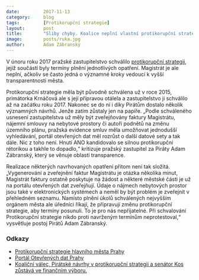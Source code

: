 ```yaml
---
date:         2017-11-13
category:     blog
tags:         [Protikorupční strategie]
layout:       post
title:        "Sliby chyby. Koalice neplní vlastní protikorupční strategii"
image:        posts/ruka.jpg
author:       Adam Zábranský
---
```

 
V únoru roku 2017 pražské zastupitelstvo schválilo [protikorupční strategii](https://a.pirati.cz/praha/pdf/protikorupcni-strategie.pdf), jejíž součástí byly termíny plnění jednotlivých opatření. Magistrát je ale neplní, ačkoliv se často jedná o významné kroky vedoucí k vyšší transparentnosti města.

Protikorupční strategie měla být původně schválena už v roce 2015, primátorka Krnáčová ale s její přípravou otálela a zastupitelstvo ji schválilo až na začátku roku 2017. Nakonec se do ní i díky Pirátům dostalo několik významných návrhů. Jenže zatím zůstaly jen na papíře. „Podle schváleného usnesení zastupitelstva už měly být zveřejňovány faktury Magistrátu, nájemní smlouvy na nebytové prostory či autoři podnětů na změnu územního plánu, pražská evidence smluv měla umožňovat jednodušší vyhledávání, portál otevřených dat měl rozrůst o další datové sety a tak dále. Nic z toho není. Hnutí ANO kandidovalo se silnou protikorupční rétorikou a takhle to dopadlo,“ kritizuje pražský zastupitel za Piráty Adam Zábranský, který se věnuje oblasti transparence.

Realizace některých navrhovaných opatření přitom není tak složitá. „Vygenerování a zveřejnění faktur Magistrátu je otázka několika minut, Magistrát faktury ostatně poskytuje na žádost a některé městské části je už na portálu otevřených dat zveřejňují. Údaje o nájmech nebytových prostor jsou také v elektronických systémech a neměl by být problém je zveřejnit v přehledném seznamu. Namísto plnění úkolů schválených nejvyšším orgánem města ale úředníci říkají, že připravují změnu protikorupční strategie, aby termíny posunuli. To je pro nás nepřijatelné. Při schvalování Protikorupční strategie nikdo proti navrženým termínům neprotestoval,“ vysvětluje postoj Pirátů Adam Zábranský.


### Odkazy 

* [Protikorupční strategie hlavního města Prahy](https://a.pirati.cz/praha/pdf/protikorupcni-strategie.pdf)
* [Portál Otevřených dat Prahy](http://opendata.praha.eu/)
* [Koaliční válec, Pirátské návrhy v protikorupční strategii a senátor Kos zůstává ve finančním výboru.](https://praha.pirati.cz/protikorupcni-strategie-schvalena.html)
